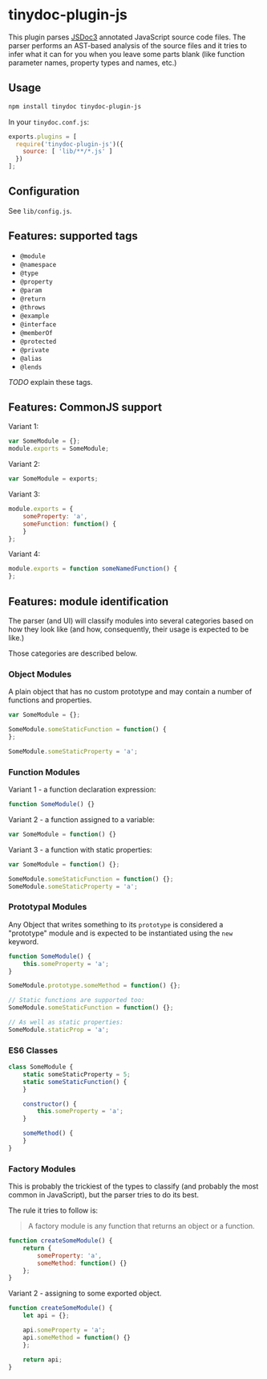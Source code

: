 # tinydoc-plugin-js

This plugin parses [JSDoc3](usejsdoc.org) annotated JavaScript source code files. The parser performs an AST-based analysis of the source files and it tries to infer what it can for you when you leave some parts blank (like function parameter names, property types and names, etc.)

## Usage

```bash
npm install tinydoc tinydoc-plugin-js
```

In your `tinydoc.conf.js`:

```javascript
exports.plugins = [
  require('tinydoc-plugin-js')({
    source: [ 'lib/**/*.js' ]
  })
];
```

## Configuration

See `lib/config.js`.

## Features: supported tags

- `@module`
- `@namespace`
- `@type`
- `@property`
- `@param`
- `@return`
- `@throws`
- `@example`
- `@interface`
- `@memberOf`
- `@protected`
- `@private`
- `@alias`
- `@lends`

_TODO_ explain these tags.

## Features: CommonJS support

Variant 1:

```javascript
var SomeModule = {};
module.exports = SomeModule;
```

Variant 2:

```javascript
var SomeModule = exports;
```

Variant 3:

```javascript
module.exports = {
    someProperty: 'a',
    someFunction: function() {
    }
};
```

Variant 4:

```javascript
module.exports = function someNamedFunction() {
};
```

## Features: module identification

The parser (and UI) will classify modules into several categories based on how they look like (and how, consequently, their usage is expected to be like.) 

Those categories are described below.

### Object Modules

A plain object that has no custom prototype and may contain a number of functions and properties.

```javascript
var SomeModule = {};

SomeModule.someStaticFunction = function() {
};

SomeModule.someStaticProperty = 'a';
```

### Function Modules

Variant 1 - a function declaration expression:

```javascript
function SomeModule() {}
```

Variant 2 - a function assigned to a variable:

```javascript
var SomeModule = function() {}
```

Variant 3 - a function with static properties:

```javascript
var SomeModule = function() {};

SomeModule.someStaticFunction = function() {};
SomeModule.someStaticProperty = 'a';
```

### Prototypal Modules

Any Object that writes something to its `prototype` is considered a "prototype" module and is expected to be instantiated using the `new` keyword.

```javascript
function SomeModule() {
    this.someProperty = 'a';
}

SomeModule.prototype.someMethod = function() {};

// Static functions are supported too:
SomeModule.someStaticFunction = function() {};

// As well as static properties:
SomeModule.staticProp = 'a';
```

### ES6 Classes

```javascript
class SomeModule {
    static someStaticProperty = 5;
    static someStaticFunction() {
    }

    constructor() {
        this.someProperty = 'a';
    }

    someMethod() {
    }
}
```

### Factory Modules

This is probably the trickiest of the types to classify (and probably the most common in JavaScript), but the parser tries to do its best.

The rule it tries to follow is:

> A factory module is any function that returns an object or a function.

```javascript
function createSomeModule() {
    return {
        someProperty: 'a',
        someMethod: function() {}
    };
}
```

Variant 2 - assigning to some exported object.

```javascript
function createSomeModule() {
    let api = {};

    api.someProperty = 'a';
    api.someMethod = function() {}
    };

    return api;
}
```
